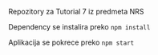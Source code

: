 Repozitory za Tutorial 7 iz predmeta NRS

Dependency se instalira preko `npm install`

Aplikacija se pokrece preko `npm start`
